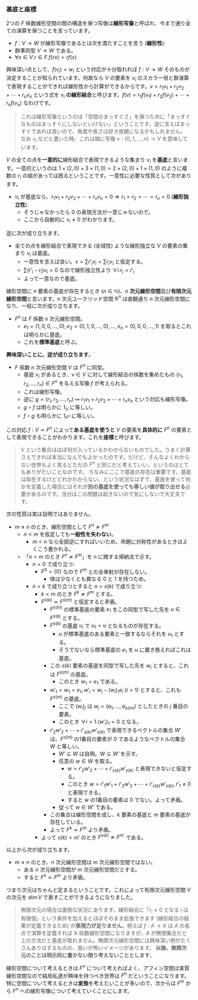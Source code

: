 ### 基底と座標

2つの $F$ 係数線形空間の間の構造を保つ写像は**線形写像**と呼ばれ、今まで通り全ての演算を保つことを言っています。

- $f : V\to W$ が線形写像であるとは次を満たすことを言う (**線形性**):
- 群準同型 $V \to W$ である。
- $\forall x\in V. r\in F. f(rx) = rf(x)$

興味深い点として、$f(v_i) = w_i$ という対応が十分取れれば $f : V \to W$ そのものが決定することが知られています。何故なら $V$ の要素を $v_i$ のスカラー倍と群演算で表現することができれば線形性から計算ができるからです。$v = r_1v_1+r_2v_2+\cdots+r_nv_n$ という式を $v_i$ **の線形結合**と呼びます。$f(v) = r_1f(v_1)+r_2f(v_2)+\cdots+r_nf(v_n)$ なわけです。

> これは線形写像というのは「空間のまっすぐさ」を保つために「まっすぐなものはまっすぐにしないといけない」ということです。逆に言えばまっすぐであれば良いので、角度や長さは好き放題になるかもしれません。
> なお $v_i$ などと書いた時、これは暗に写像 $v : \{0,1,\ldots,n\} \to V$ を意味しています。

$V$ の全ての点を**一意的に**線形結合で表現できるような集まり $v_i$ を**基底**と言います。一意的というのは $1\times (2,0)+3\times(1,0) = 2\times(2,0)+1\times (1,0)$ のように複数の $r_i$ の組があっては困るということです。一意性に必要な性質として次があります。

- $v_i$ が基底なら、$r_1v_1+r_2v_2+\cdots+r_nv_n = 0 \Rightarrow r_1=r_2=\cdots=r_n=0$ (**線形独立性**).
   - そうじゃなかったら $0$ の表現方法が一意じゃないので。
   - ここから自動的に $v_i\ne 0$ がわかります。

逆に次が成り立ちます。

- 全ての点を線形結合で表現できる (全域性) ような線形独立な $V$ の要素の集まり $v_i$ は基底。
    - 一意性を言えば良い。$v=\sum r'_iv_i = \sum r_iv_i$ と仮定する。
    - $\sum (r'_i-r_i)v_i = 0$ なので線形独立性より $\forall i. r_i = r'_i$
    - よって一意なので基底。

線形空間に $n$ 要素の基底が存在するとき ($n\in\mathbb{N}$)、$n$ **次元線形空間**及び**有限次元線形空間**と言います。$n$ 次元ユークリッド空間 $\mathbb{R}^n$ は直観通り $n$ 次元線形空間になり、一般に次が成り立ちます。

- $F^n$ は $F$ 係数 $n$ 次元線形空間。
    - $e_1=(1,0,0,\ldots,0), e_2 = (0,1,0,\ldots,0),\ldots,e_n = (0,0,0,\ldots,1)$ を取るとこれは明らかに基底。
    - これを**標準基底**と呼ぶ。
    
**興味深いことに、逆が成り立ちます**。

- $F$ 係数 $n$ 次元線形空間 $V$ は $F^n$ に同型。
    - 基底 $v_i$ があるとき、$v\in V$ に対して線形結合の係数を集めたもの $(r_1,r_2,\ldots,r_n)\in F^n$ を与える写像 $f$ が考えられる。
    - これは線形写像。
    - 逆に $g = (r_1,r_2,\ldots,r_n) \mapsto r_1v_1+r_2v_2+\cdots+r_nv_n$ という対応も線形写像。
    - $g\circ f$ は明らかに $1_V$ に等しい。
    - $f\circ g$ も明らかに $1_{F^n}$ に等しい。
    
この対応 $f:V \simeq F^n$ によって**ある基底を使うと** $V$ の要素を**具体的に** $F^n$ の要素として表現できることがわかります。これを**座標**と呼びます。

> $V$ という集合はほぼ何が入っているかわからないものでした。うまく計算さえできれば本当になんでもよかったのです。だけど、そんなよくわからない世界もよく見るとただの $F^n$ と同じだと考えていい、というのはとてもありがたいことなのです。
> ちなみにここで基底の存在は重要です。基底は存在するけどどれかわからない、という状況なはずで、基底を使って何かを定義した場合にはそれが**別の基底を使っても等しい値が取り出せる**必要があるのです。当分はこの問題は起きないので気にしないで大丈夫です。

次の性質は実は自明ではありません。

- $m\ne n$ のとき、線形空間として $F^n\not\simeq F^m$
    - $n < m$ を仮定しても**一般性を失わない**。
        - $m < n$ なら全部逆にすればいいため。命題に対称性があるときはよくこう書かれる。
    - 「$n < m$ のとき $F^n\not\simeq F^m$」を $n$ に関する帰納法で示す。
        - $n=0$ で成り立つ:
            - $F^0 = \{0\}$ なので $F^m$ との全単射が存在しない。
                - 体は少なくとも異なる $0$ と $1$ を持つため。
        - $n=k$ で成り立つとすると $n=s(k)$ で成り立つ:
            - $k<m$ のとき $F^k\not\simeq F^m$ とする。
            - $F^{s(k)}\simeq F^{s(m)}$ と仮定すると矛盾。
                - $F^{s(m)}$ の標準基底の要素 $e_1$ をこの同型で写した先を $u\in F^{s(k)}$ とする。
                - $F^{s(k)}$ の基底 $u_i$ で $u_1 = u$ となるものが存在する。
                    - $u$ が標準基底のある要素と一致するならそれを $u_1$ とする。
                    - そうでないなら標準基底の $e_1$ を $u$ に置き換えればこれは基底。
                - この $s(k)$ 要素の基底を同型で写した先を $w_i$ とすると、これは $F^{s(m)}$ の基底。
                    - このとき $w_1 = e_1$ である。
                - $w'_1 = w_1 = e_1, w'_i = w_i-(w_i)_1e_i\ (i>1)$ とすると、これも $F^{s(m)}$ の基底。
                    - ここで $(w_i)_j$ は $w_i = (a_1,\ldots,a_{s(m)})$ としたときの $j$ 番目の要素。
                    - このとき $\forall i>1. (w'_i)_1 = 0$ となる。
                - $r'_2w'_2+\cdots+r'_{s(k)}w'_{s(k)}$ で表現できるベクトルの集合 $W'$ は、$F^{s(m)}$ の1番目の要素が $0$ であるようなベクトルの集合 $W$ と等しい。
                    - $W'\subseteq W$ は自明。$W\subseteq W'$ を示す。
                    - 任意の $w\in W$ を取る。
                        - $w = r'_2w'_2+\cdots+r'_{s(k)}w'_{s(k)}$ と表現できないと仮定する。
                        - このとき $w = r'_1w'_1+r'_2w'_2+\cdots+r'_{s(k)}w'_{s(k)}, r'_1\ne 0$ と表現できる。
                        - すると $w$ の1番目の要素は $0$ でない。よって矛盾。
                    - 従って $w\in W'$ である。
                - この集合は線形空間を成し、$k$ 要素の基底と $m$ 要素の基底が存在している。
                - よって $F^k \simeq F^m$ より矛盾。
            - よって $s(k)<m'$ のとき $F^{s(k)}\not\simeq F^{m'}$ である。

以上から次が成り立ちます。

- $m\ne n$ のとき、$n$ 次元線形空間は $m$ 次元線形空間ではない。
    - ある $n$ 次元線形空間が $m$ 次元線形空間だとする。
    - すると $F^n\simeq F^m$ より矛盾。

つまり次元はちゃんと定まるということです。これによって有限次元線形空間 $V$ の次元を $\dim V$ で表すことができるようになりました。

> 無限次元の場合は面倒な状況にあります。線形結合に「$r_i\ne 0$ となる $i$ は有限個」という条件を加えるとほぼそのまま拡張できます (線形結合の結果が定義できるため) が**表現力が足りません**。例えば $f: A \to \mathbb{R}$ は $A$ の各点で演算を定義すれば $\mathbb{R}$ 係数線形空間になりますが、$A$ が無限集合だと上の方法だと基底が取れません。無限次元線形空間には興味深い例がたくさんありはするものの、扱いが怖いイメージがあります。
> **以後、無限次元のことは明示的に書かない限り考えないこととします**。

線形空間について考えるときは $F^n$ について考えればよく、アフィン空間は実質線形空間なので結局私達が興味を持つべき世界は $F^n$ だということになります。特に空間について考えるときは**変換**を考えたいことが多いので、次からは $F^m$ から $F^n$ への線形写像について考えていくことにします。
